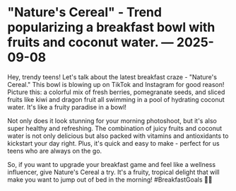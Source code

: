 # "Nature's Cereal" - Trend popularizing a breakfast bowl with fruits and coconut water. — 2025-09-08

Hey, trendy teens! Let's talk about the latest breakfast craze - "Nature's Cereal." This bowl is blowing up on TikTok and Instagram for good reason! Picture this: a colorful mix of fresh berries, pomegranate seeds, and sliced fruits like kiwi and dragon fruit all swimming in a pool of hydrating coconut water. It's like a fruity paradise in a bowl!

Not only does it look stunning for your morning photoshoot, but it's also super healthy and refreshing. The combination of juicy fruits and coconut water is not only delicious but also packed with vitamins and antioxidants to kickstart your day right. Plus, it's quick and easy to make - perfect for us teens who are always on the go.

So, if you want to upgrade your breakfast game and feel like a wellness influencer, give Nature's Cereal a try. It's a fruity, tropical delight that will make you want to jump out of bed in the morning! #BreakfastGoals 🌿🍓